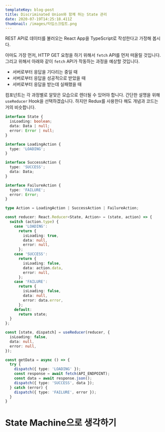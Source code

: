 ```yaml
---
templateKey: blog-post
title: Discriminated Union와 함께 하는 State 관리
date: 2020-07-19T14:25:18.411Z
thumbnail: /images/타입스크립트.png
---
```

REST API로 데이터를 불러오는 React App을 TypeScript로 작성한다고 가정해 봅시다.

아마도 가장 먼저, HTTP GET 요청을 하기 위해서 `fetch` API를 먼저 떠올릴 것입니다. 그리고 위해서 아래와 같이 `fetch` API가 작동하는 과정을 예상할 것입니다. 

* 서버로부터 응답을 기다리는 중일 때
* 서버로부터 응답을 성공적으로 받았을 때
* 서버로부터 응답을 받는데 실패했을 때

컴포넌트는 각 과정별로 알맞은 모습으로 렌더될 수 있어야 합니다. 간단한 설명을 위해 `useReducer` Hook을 선택하겠습니다. 하지만 Redux를 사용한다 해도 개념과 코드는 거의 비슷합니다.

```typescript
interface State {
  isLoading: boolean;
  data: Data | null;
  error: Error | null;
}

interface LoadingAction {
  type: 'LOADING'; 
}

interface SuccessAction {
  type: 'SUCCESS';
  data: Data;
}

interface FailureAction {
  type: 'FAILURE';
  error: Error;
}

type Action = LoadingAction | SuccessAction | FailureAction;

const reducer: React.Reducer<State, Action> = (state, action) => {
  switch (action.type) {
    case 'LOADING':
      return {
        isLoading: true,
        data: null,
        error: null,
      };
    case 'SUCCESS':
      return {
        isLoading: false,
        data: action.data,
        error: null,
      };
    case 'FAILURE':
      return {
        isLoading: false,
        data: null,
        error: data.error,
      };
    default:
      return state;
  }
};

const [state, dispatch] = useReducer(reducer, {
  isLoading: false,
  data: null,
  error: null,
});

const getData = async () => {
  try {
    dispatch({ type: 'LOADING' });
    const response = await fetch(API_ENDPOINT);
    const data = await response.json();
    dispatch({ type: 'SUCCESS', data });
  } catch (error) {
    dispatch({ type: 'FAILURE', error });
  }
}
```

# State Machine으로 생각하기